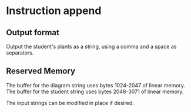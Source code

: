 # Instruction append

## Output format

Output the student's plants as a string, using a comma and a space as separators.

## Reserved Memory

The buffer for the diagram string uses bytes 1024-2047 of linear memory.
The buffer for the student string uses bytes 2048-3071 of linear memory.

The input strings can be modified in place if desired.
